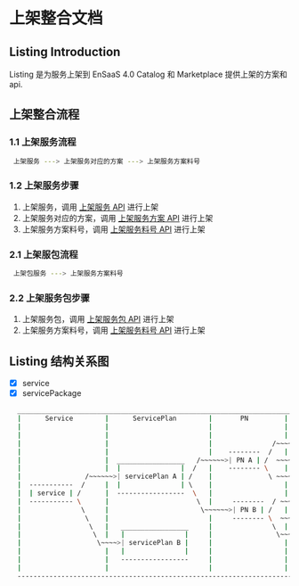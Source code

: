 # 上架整合文档

## Listing Introduction
Listing 是为服务上架到 EnSaaS 4.0 Catalog 和 Marketplace 提供上架的方案和 api.


## 上架整合流程
### 1.1 上架服务流程

```bash
 上架服务 ---> 上架服务对应的方案 ---> 上架服务方案料号
```
### 1.2 上架服务步骤
1. 上架服务，调用 [上架服务 API](#service) 进行上架
2. 上架服务对应的方案，调用 [上架服务方案 API](#servicePlan) 进行上架
3. 上架服务方案料号，调用 [上架服务料号 API](#pn) 进行上架

### 2.1 上架服包流程

```bash
 上架包服务 ---> 上架服务方案料号
```
### 2.2 上架服务包步骤
1. 上架服务包，调用 [上架服务包 API](#servicePackage) 进行上架
2. 上架服务方案料号，调用 [上架服务料号 API](#pn) 进行上架 
    
## Listing 结构关系图
- [x] service
- [x] servicePackage

```bash
  ___________________________________________________________________________________________________
  |      Service        |      ServicePlan        |       PN         |    Datacenter  |     Price   |
  |                     |                         |                  |                |             | 
  |                     |                         |                  |                |             |
  |                     |                         |               /~~~~~>    SA    ~~~~~>   price   |
  |                     |                         |    --------  /   |                |             |
  |                     |  _________________   /~~~~~~>| PN A | /  ~~~~~>    HZ    ~~~~~>   price   |
  |                     |  |               |  /   |    -------- \    |                |             | 
  |                /~~~~~~>| servicePlan A | /    |              \ ~~~~~>    JE    ~~~~~>   price   |
  |  -----------  /     |  |               | \    |                  |                |             |
  |  | service | /      |  -----------------  \   |                  |                |             | 
  |  ----------- \      |                      \  |     --------  / ~~~~~>   SA    ~~~~~>   price   | 
  |               \     |                       \~~~~~~>| PN B | /   |                |             |
  |                \    |                         |     -------- \  ~~~~~>   HZ    ~~~~~>   price   | 
  |                 \   |   _________________     |               \  |                |             | 
  |                  \  |   |               |     |                \~~~~~>   JE    ~~~~~>   price   | 
  |                   \~~~~>| servicePlan B |     |                  |                |             |
  |                     |   |               |     |                  |                |             |
  |                     |   -----------------     |                  |                |             | 
  |                     |                         |                  |                |             | 
  ---------------------------------------------------------------------------------------------------
```

